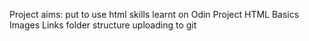 Project aims:
put to use html skills learnt on Odin Project
HTML Basics
Images
Links
folder structure
uploading to git
